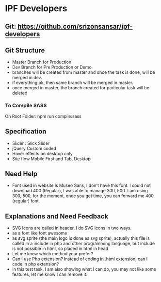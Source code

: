 # IPF Developers

## Git: https://github.com/srizonsansar/ipf-developers

## Git Structure
- Master Branch for Production
- Dev Branch for Pre Production or Demo
- branches will be created from master and once the task is done, will be merged in dev.
- if everything ok, then same branch will be merged in master.
- once merged in master, the branch created for particular task will be deleted

### To Compile SASS
On Root Folder: npm run compile:sass

## Specification
- Slider : Slick Slider
- jQuery Custom coded
- Hover effects on desktop only
- Site flow Mobile First and Tab, Desktop

## Need Help
- Font used in website is Museo Sans, I don't have this font. I could not download 400 (Regular), I was able to manage 300, 500. I am using 300, 500, for the moment, once you get time, you can forward me 400 (regular) font.

## Explanations and Need Feedback
- SVG Icons are called in header, I do SVG Icons in two ways.
- as a font like font awesome
- as svg sprite (the main logo is done as svg sprite), actually this file is called in a include in php and other programming language, but include is not possible in html, so placed in html in head
- Let me know which method your prefer?
- Can I use Php extension? Instead of coding in .html extension, can I code in php extension?
- In this test task, I am also showing what I can do, you may not like some features, let me know I can remove it.